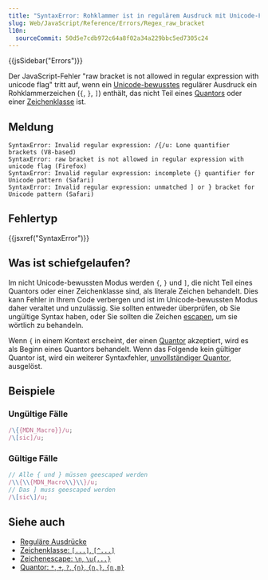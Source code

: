 ```yaml
---
title: "SyntaxError: Rohklammer ist in regulärem Ausdruck mit Unicode-Flag nicht erlaubt"
slug: Web/JavaScript/Reference/Errors/Regex_raw_bracket
l10n:
  sourceCommit: 50d5e7cdb972c64a8f02a34a229bbc5ed7305c24
---
```


{{jsSidebar("Errors")}}

Der JavaScript-Fehler "raw bracket is not allowed in regular expression with unicode flag" tritt auf, wenn ein [Unicode-bewusstes](/de/docs/Web/JavaScript/Reference/Global_Objects/RegExp/unicode#unicode-aware_mode) regulärer Ausdruck ein Rohklammerzeichen (`{`, `}`, `]`) enthält, das nicht Teil eines [Quantors](/de/docs/Web/JavaScript/Reference/Regular_expressions/Quantifier) oder einer [Zeichenklasse](/de/docs/Web/JavaScript/Reference/Regular_expressions/Character_class) ist.

## Meldung

```plain
SyntaxError: Invalid regular expression: /{/u: Lone quantifier brackets (V8-based)
SyntaxError: raw bracket is not allowed in regular expression with unicode flag (Firefox)
SyntaxError: Invalid regular expression: incomplete {} quantifier for Unicode pattern (Safari)
SyntaxError: Invalid regular expression: unmatched ] or } bracket for Unicode pattern (Safari)
```

## Fehlertyp

{{jsxref("SyntaxError")}}

## Was ist schiefgelaufen?

Im nicht Unicode-bewussten Modus werden `{`, `}` und `]`, die nicht Teil eines Quantors oder einer Zeichenklasse sind, als literale Zeichen behandelt. Dies kann Fehler in Ihrem Code verbergen und ist im Unicode-bewussten Modus daher veraltet und unzulässig. Sie sollten entweder überprüfen, ob Sie ungültige Syntax haben, oder Sie sollten die Zeichen [escapen](/de/docs/Web/JavaScript/Reference/Regular_expressions/Character_escape), um sie wörtlich zu behandeln.

Wenn `{` in einem Kontext erscheint, der einen [Quantor](/de/docs/Web/JavaScript/Reference/Regular_expressions/Quantifier) akzeptiert, wird es als Beginn eines Quantors behandelt. Wenn das Folgende kein gültiger Quantor ist, wird ein weiterer Syntaxfehler, [unvollständiger Quantor](/de/docs/Web/JavaScript/Reference/Errors/Regex_incomplete_quantifier), ausgelöst.

## Beispiele

### Ungültige Fälle

```js example-bad
/\{{MDN_Macro}}/u;
/\[sic]/u;
```

### Gültige Fälle

<!-- Note: the {} need to be double-escaped, once for Yari -->

```js example-good
// Alle { und } müssen geescaped werden
/\\{\\{MDN_Macro\\}\\}/u;
// Das ] muss geescaped werden
/\[sic\]/u;
```

## Siehe auch

- [Reguläre Ausdrücke](/de/docs/Web/JavaScript/Reference/Regular_expressions)
- [Zeichenklasse: `[...]`, `[^...]`](/de/docs/Web/JavaScript/Reference/Regular_expressions/Character_class)
- [Zeichenescape: `\n`, `\u{...}`](/de/docs/Web/JavaScript/Reference/Regular_expressions/Character_escape)
- [Quantor: `*`, `+`, `?`, `{n}`, `{n,}`, `{n,m}`](/de/docs/Web/JavaScript/Reference/Regular_expressions/Quantifier)
